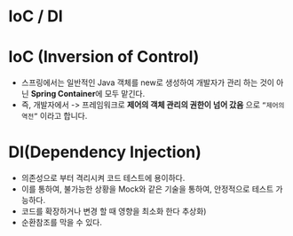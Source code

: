 # IoC / DI

# IoC (Inversion of Control) 

- 스프링에서는 일반적인 Java 객체를 new로 생성하여 개발자가 관리 하는 것이 아닌 **Spring Container**에 모두 맡긴다.
- 즉, 개발자에서 -> 프레임워크로 **제어의 객체 관리의 권한이 넘어 갔음** 으로 `“제어의 역전”` 이라고 합니다.

# DI(Dependency Injection)

- 의존성으로 부터 격리시켜 코드 테스트에 용이하다.
- 이를 통하여, 불가능한 상황을 Mock와 같은 기술을 통하여, 안정적으로 테스트 가능하다. 
- 코드를 확장하거나 변경 할 때 영향을 최소화 한다 추상화)
- 순환참조를 막을 수 있다.

